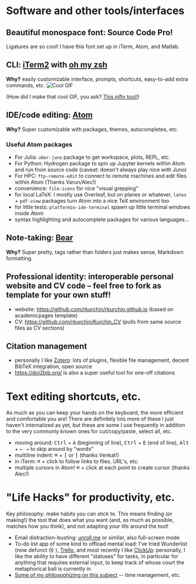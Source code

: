 # Software and other tools/interfaces

## Beautiful monospace font: Source Code Pro!
<screenshot>
Ligatures are so cool! I have this font set up in iTerm, Atom, and Matlab.

## CLI: [iTerm2](https://www.iterm2.com) with [oh my zsh](https://ohmyz.sh)
**Why?** easily customizable interface, prompts, shortcuts, easy-to-add extra commands, etc.
![Cool GIF](images/iTerm_gif.gif)

(How did I make that cool GIF, you ask? [This nifty tool!](https://giphy.com/apps/giphycapture))

## IDE/code editing: [Atom](https://atom.io)
**Why?** Super customizable with packages, themes, autocompletes, etc.
### Useful Atom packages
* For Julia: `uber-juno` package to get workspace, plots, REPL, etc.
* For Python: Hydrogen package to spin up Jupyter kernels within Atom and run from source code (caveat: doesn't always play nice with Juno)
* For HPC: `ftp-remote-edit` to connect to remote machines and edit files within Atom (Thanks Varun/Alec!)
* convenience: `file-icons` for nice "visual grepping"
* for local LaTeX: I mostly use Overleaf, but on planes or whatever, `latex` + `pdf-view` packages turn Atom into a nice TeX environment too
* for little tests: `platformio-ide-terminal` spawn up little terminal windows inside Atom
* syntax highlighting and autocomplete packages for various languages...

## Note-taking: [Bear](https://bear.app)
**Why?** Super pretty, tags rather than folders just makes sense, Markdown formatting.

## Professional identity: interoperable personal website and CV code – feel free to fork as template for your own stuff!
* website: https://github.com/rkurchin/rkurchin.github.io (based on academicpages template)
* CV: https://github.com/rkurchin/Kurchin_CV (pulls from same source files as CV sections)


## Citation management
* personally I like [Zotero](https://www.zotero.org): lots of plugins, flexible file management, decent BibTeX integration, open source
* https://doi2bib.org/ is also a super useful tool for one-off citations

# Text editing shortcuts, etc.
As much as you can keep your hands on the keyboard, the more efficient and comfortable you are! There are definitely lots more of these I just haven't internalized as yet, but these are some I use frequently in addition to the very commonly known ones for cut/copy/paste, select all, etc.
* moving around: <kbd>Ctrl</kbd> + <kbd>A</kbd> (beginning of line), <kbd>Ctrl</kbd> + <kbd>E</kbd> (end of line), <kbd>Alt</kbd> + <kbd>← →</kbd> to skip around by "words"
* multiline indent: <kbd>⌘</kbd> + <kbd>[</kbd> or <kbd>]</kbd> (thanks Venkat!)
* in iTerm: <kbd>⌘</kbd> + click to follow links to files, URL's, etc.
* multiple cursors in Atom! <kbd>⌘</kbd> + click at each point to create cursor (thanks Alec!)

# "Life Hacks" for productivity, etc.
Key philosophy: make habits you can stick to. This means finding (or making!) the tool that does what you want (and, as much as possible, matches how you think), and not adapting your life around the tool!

* Email distraction-busting: [unroll.me](https://unroll.me) or similar, also full-screen mode
* To-do list app of some kind to offload mental load: I've tried Wunderlist (now defunct :cry: ), [Trello](https://trello.com), and most recently I like [ClickUp](https://www.clickup.com): personally, I like the ability to have different "statuses" for tasks, in particular for anything that requires external input, to keep track of whose court the metaphorical ball is currently in
* [Some of my philosophizing on this subject](https://rkurchin.github.io/posts/2020/02/do-not-finish) -- time management, etc.